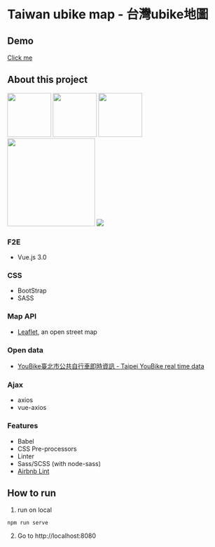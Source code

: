 # Taiwan ubike map - 台灣ubike地圖

## Demo
[Click me](https://ubikemap.yyisyou.tw/)

## About this project
<img src="https://vuejs.org/images/logo.png" width="100px"> 
<img src="https://upload.wikimedia.org/wikipedia/commons/thumb/b/b2/Bootstrap_logo.svg/440px-Bootstrap_logo.svg.png" width="100px">
<img src="https://sass-lang.com/assets/img/logos/logo-b6e1ef6e.svg" width="100px">  
<img src="https://leafletjs.com/docs/images/logo.png" width="200px"> 
<img src="https://i.imgur.com/A2XaNqc.png"> 

### F2E
* Vue.js 3.0  

### CSS
* BootStrap  
* SASS

### Map API
* [Leaflet](https://leafletjs.com/examples/quick-start/), an open street map  

### Open data
* [YouBike臺北市公共自行車即時資訊 - Taipei YouBike real time data](https://data.taipei/#/dataset/detail?id=8ef1626a-892a-4218-8344-f7ac46e1aa48)  
### Ajax
* axios
* vue-axios

### Features
* Babel  
* CSS Pre-processors  
* Linter  
* Sass/SCSS (with node-sass)  
* [Airbnb Lint](https://github.com/airbnb/javascript)  

## How to run
1. run on local  
```
npm run serve
```
2. Go to http://localhost:8080

